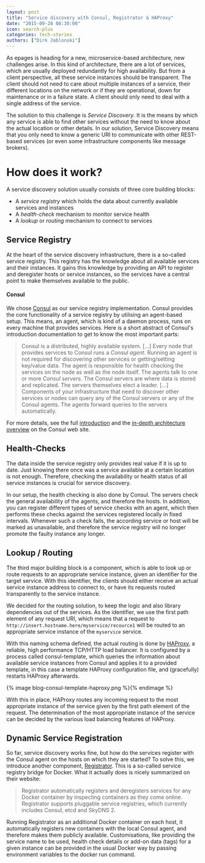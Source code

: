 ```yaml
---
layout: post
title: "Service discovery with Consul, Registrator & HAProxy"
date: "2015-09-28 08:30:00"
icon: search-plus
categories: tech-stories
authors: ["Dirk Jablonski"]
---
```


As epages is heading for a new, microservice-based architecture, new challenges arise. In this kind of architecture, there are a lot of services, which are usually deployed redundantly for high availability. But from a client perspective, all these service instances should be transparent. The client should not need to care about multiple instances of a service, their different locations on the network or if they are operational, down for maintenance or in a failure state. A client should only need to deal with a single address of the service.

The solution to this challenge is *Service Discovery*. It is the means by which any service is able to find other services without the need to know about the actual location or other details. In our solution, Service Discovery means that you only need to know a generic URI to communicate with other REST-based services (or even some infrastructure components like message brokers).

# How does it work?

A service discovery solution usually consists of three core building blocks:

* A *service registry* which holds the data about currently available services and instances
* A *health-check* mechanism to monitor service health
* A *lookup* or *routing* mechanism to connect to services

## Service Registry
At the heart of the service discovery infrastructure, there is a so-called service registry. This registry has the knowledge about all available services and their instances. It gains this knowledge by providing an API to register and deregister hosts or service instances, so the services have a central point to make themselves available to the public.

#### Consul

We chose [Consul](https://consul.io/) as our service registry implementation. Consul provides the core functionality of a service registry by utilising an agent-based setup. This means, an agent, which is kind of a daemon process, runs on every machine that provides services. Here is a short abstract of Consul's introduction documentation to get to know the most important parts:

>Consul is a distributed, highly available system. [...]
>Every node that provides services to Consul runs a *Consul agent*.  Running an agent is not required for discovering other services or getting/setting key/value data. The agent is responsible for health checking the services on the node as well as the node itself.
>The agents talk to one or more *Consul servers*. The Consul servers are where data is stored and replicated. The servers themselves elect a leader.
>[...]
>Components of your infrastructure that need to discover other services or nodes can query any of the Consul servers
>or any of the Consul agents. The agents forward queries to the servers automatically.

For more details, see the full [introduction](https://www.consul.io/intro/index.html) and the [in-depth architecture overview](https://www.consul.io/docs/internals/architecture.html) on the Consul web site.

## Health-Checks

The data inside the service registry only provides real value if it is up to date. Just knowing there once was a service available at a certain location is not enough. Therefore, checking the availability or health status of all service instances is crucial for service discovery.

In our setup, the health checking is also done by Consul. The servers check the general availability of the agents, and therefore the hosts. In addition, you can register different types of service checks with an agent, which then performs these checks against the services registered locally in fixed intervals. Whenever such a check fails, the according service or host will be marked as unavailable, and therefore the service registry will no longer promote the faulty instance any longer.

## Lookup / Routing

The third major building block is a component, which is able to look up or route requests to an appropriate service instance, given an identifier for the target service. With this identifier, the clients should either receive an actual service instance address to connect to, or have its requests routed transparently to the service instance.

We decided for the routing solution, to keep the logic and also library dependencies out of the services. As the identifier, we use the first path element of any request URI, which means that a request to `http://insert.hostname.here/myservice/recource1` will be routed to an appropriate service instance of the `myservice` service.

With this naming schema defined, the actual routing is done by [HAProxy](http://www.haproxy.org/), a reliable, high performance TCP/HTTP load balancer. It is configured by a process called consul-template, which queries the information about available service instances from Consul and applies it to a provided template, in this case a template HAProxy configuration file, and (gracefully) restarts HAProxy afterwards.

{% image blog-consul-template-haproxy.png %}{% endimage %}

With this in place, HAProxy routes any incoming request to the most appropriate instance of the service given by the first path element of the request. The determination of the most appropriate instance of the service can be decided by the various load balancing features of HAProxy.

## Dynamic Service Registration

So far, service discovery works fine, but how do the services register with the Consul agent on the hosts on which they are started? To solve this, we introduce another component, [Registrator](http://gliderlabs.com/registrator/latest/). This is a so-called service registry bridge for Docker. What it actually does is nicely summarized on their website:

>Registrator automatically registers and deregisters services for any Docker container by inspecting containers as they come online. Registrator supports pluggable service registries, which currently includes Consul, etcd and SkyDNS 2.

Running Registrator as an additional Docker container on each host, it automatically registers new containers with the local Consul agent, and therefore makes them publicly available. Customisations, like providing the service name to be used, health check details or add-on data (tags) for a given instance can be provided in the usual Docker way by passing environment variables to the docker run command.